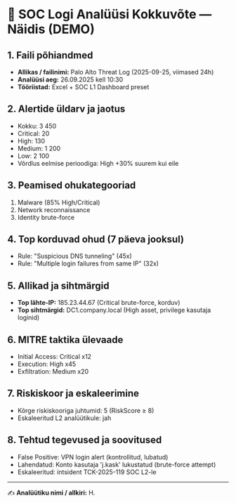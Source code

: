 # 📑 SOC Logi Analüüsi Kokkuvõte — Näidis (DEMO)

## 1. Faili põhiandmed
- **Allikas / failinimi:** Palo Alto Threat Log (2025-09-25, viimased 24h)
- **Analüüsi aeg:** 26.09.2025 kell 10:30
- **Tööriistad:** Excel + SOC L1 Dashboard preset

## 2. Alertide üldarv ja jaotus
- Kokku: 3 450
- Critical: 20
- High: 130
- Medium: 1 200
- Low: 2 100
- Võrdlus eelmise perioodiga: High +30% suurem kui eile

## 3. Peamised ohukategooriad
1. Malware (85% High/Critical)
2. Network reconnaissance
3. Identity brute-force

## 4. Top korduvad ohud (7 päeva jooksul)
- Rule: "Suspicious DNS tunneling" (45x)
- Rule: "Multiple login failures from same IP" (32x)

## 5. Allikad ja sihtmärgid
- **Top lähte-IP:** 185.23.44.67 (Critical brute-force, korduv)
- **Top sihtmärgid:** DC1.company.local (High asset, privilege kasutaja loginid)

## 6. MITRE taktika ülevaade
- Initial Access: Critical x12
- Execution: High x45
- Exfiltration: Medium x20

## 7. Riskiskoor ja eskaleerimine
- Kõrge riskiskooriga juhtumid: 5 (RiskScore ≥ 8)
- Eskaleeritud L2 analüütikule: jah

## 8. Tehtud tegevused ja soovitused
- False Positive: VPN login alert (kontrollitud, lubatud)
- Lahendatud: Konto kasutaja 'j.kask' lukustatud (brute-force attempt)
- Eskaleeritud: intsident TCK-2025-119 SOC L2-le

---
✍️ **Analüütiku nimi / allkiri:** H.

